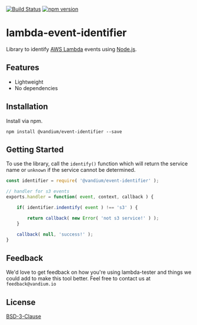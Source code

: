 [![Build Status](https://travis-ci.org/vandium-io/lambda-event-identifier.svg?branch=master)](https://travis-ci.org/vandium-io/lambda-event-identifier)
[![npm version](https://badge.fury.io/js/lambda-event-identifier.svg)](https://badge.fury.io/js/lambda-event-identifier)

# lambda-event-identifier

Library to identify [AWS Lambda](https://aws.amazon.com/lambda/details) events using [Node.js](https://nodejs.org).

## Features

* Lightweight
* No dependencies

## Installation
Install via npm.

	npm install @vandium/event-identifier --save


## Getting Started

To use the library, call the `identify()` function which will return the service name or `unknown` if the
service cannot be determined.

```js
const identifier = require( '@vandium/event-identifier' );

// handler for s3 events
exports.handler = function( event, context, callback ) {

    if( identifier.indentify( event ) !== 's3' ) {

        return callback( new Error( 'not s3 service!' ) );
    }

    callback( null, 'success!' );
}
```

## Feedback

We'd love to get feedback on how you're using lambda-tester and things we could add to make this tool better. Feel free to contact us at `feedback@vandium.io`

## License

[BSD-3-Clause](https://en.wikipedia.org/wiki/BSD_licenses)
